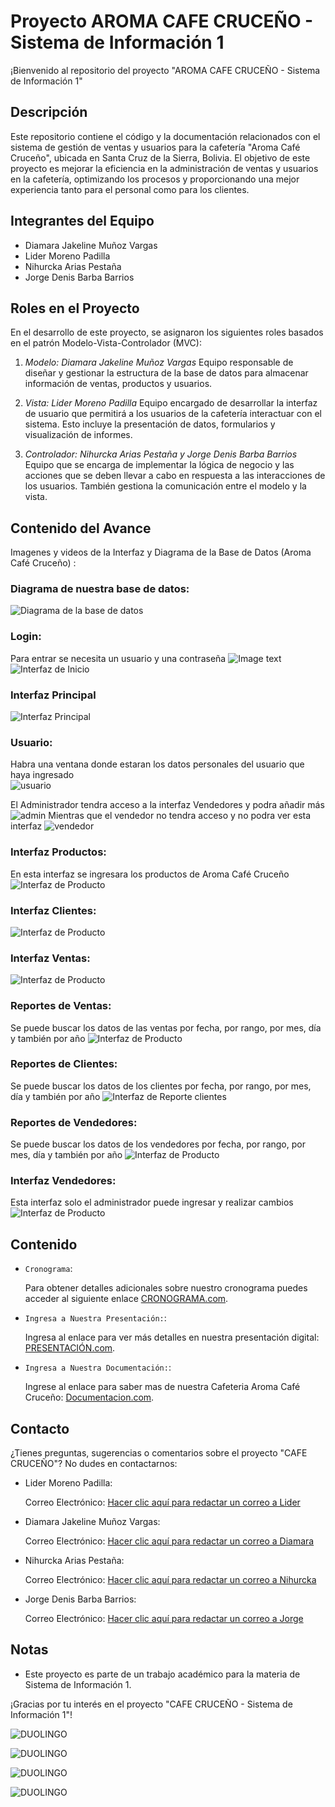 # Proyecto AROMA CAFE CRUCEÑO - Sistema de Información 1

¡Bienvenido al repositorio del proyecto "AROMA CAFE CRUCEÑO - Sistema de Información 1" 

## Descripción
Este repositorio contiene el código y la documentación relacionados con el sistema de gestión de ventas y usuarios para la cafetería "Aroma Café Cruceño", ubicada en Santa Cruz de la Sierra, Bolivia. El objetivo de este proyecto es mejorar la eficiencia en la administración de ventas y usuarios en la cafetería, optimizando los procesos y proporcionando una mejor experiencia tanto para el personal como para los clientes.

## Integrantes del Equipo
- Diamara Jakeline Muñoz Vargas
- Lider Moreno Padilla
- Nihurcka Arias Pestaña
- Jorge Denis Barba Barrios

## Roles en el Proyecto
En el desarrollo de este proyecto, se asignaron los siguientes roles basados en el patrón Modelo-Vista-Controlador (MVC):

1. *Modelo: Diamara Jakeline Muñoz Vargas*  Equipo responsable de diseñar y gestionar la estructura de la base de datos para almacenar información de ventas, productos y usuarios.

2. *Vista: Lider Moreno Padilla* Equipo encargado de desarrollar la interfaz de usuario que permitirá a los usuarios de la cafetería interactuar con el sistema. Esto incluye la presentación de datos, formularios y visualización de informes.

3. *Controlador: Nihurcka Arias Pestaña y Jorge Denis Barba Barrios* Equipo que se encarga de implementar la lógica de negocio y las acciones que se deben llevar a cabo en respuesta a las interacciones de los usuarios. También gestiona la comunicación entre el modelo y la vista.

## Contenido del Avance
Imagenes y videos de la Interfaz y Diagrama de la Base de Datos (Aroma Café Cruceño) :

### Diagrama de nuestra base de datos:
  ![Diagrama de la base de datos](img/diagrama.jpeg)
### Login:
Para entrar se necesita un usuario y una contraseña
   ![Image text](img/GIF.gif)
   ![Interfaz de Inicio](img/InterfazLogin.jpeg)
### Interfaz Principal
 ![Interfaz Principal](img/InterfazInicio.jpeg)
### Usuario: 
Habra una ventana donde estaran los datos personales del usuario que haya ingresado   
![usuario](img/usuario.gif)

El Administrador tendra acceso a la interfaz Vendedores y podra añadir más
![admin](img/adminvendedores.jpeg)
Mientras que el vendedor no tendra acceso y no podra ver esta interfaz
![vendedor](img/usuariovendedor.jpeg)
### Interfaz Productos:
En esta interfaz se ingresara los productos de Aroma Café Cruceño
![Interfaz de Producto](img/productos.jpeg)
### Interfaz Clientes:
![Interfaz de Producto](img/clientes.jpeg)
### Interfaz Ventas:
![Interfaz de Producto](img/ventas.jpeg)
### Reportes de Ventas:
Se puede buscar los datos de las ventas por fecha, por rango, por mes, día y también por año
![Interfaz de Producto](img/ReporteVentas.jpeg)
### Reportes de Clientes:
Se puede buscar los datos de los clientes por fecha, por rango, por mes, día y también por año
![Interfaz de Reporte clientes](img/ReporteVentasClientes.jpeg)
### Reportes de Vendedores:
Se puede buscar los datos de los vendedores por fecha, por rango, por mes, día y también por año
![Interfaz de Producto](img/ReporteVendedores.jpeg)
### Interfaz Vendedores:
Esta interfaz solo el administrador puede ingresar y realizar cambios
![Interfaz de Producto](img/Vendedores.jpeg)



## Contenido

- `Cronograma`: <p>Para obtener detalles adicionales sobre nuestro cronograma puedes acceder al siguiente enlace <a href="https://www.notion.so/CRONOGRAMA-DE-ACTIVIDADES-27fad24f54e0443383566b42b20e713a?pvs=4">CRONOGRAMA.com</a>.</p>

- `Ingresa a Nuestra Presentación:`: <p>Ingresa al enlace para ver más detalles en nuestra presentación digital: <a href="https://www.canva.com/design/DAFsyiwwOlA/Ap2zpNvFDClKt9Xr3zCvqQ/view?utm_content=DAFsyiwwOlA&utm_campaign=designshare&utm_medium=link&utm_source=viewer">PRESENTACIÓN.com</a>.</p>

- `Ingresa a Nuestra Documentación:`:<p>Ingrese al enlace para saber mas de nuestra Cafeteria Aroma Café Cruceño: <a href="https://upds-my.sharepoint.com/:w:/g/personal/sc_diamara_munoz_v_upds_net_bo/Efv2jFHgAupDmqC7qO-lCBEBomTtCDyDc8_i3ZA-e46q0g?e=P3tIhU">Documentacion.com</a>.<p>





## Contacto
¿Tienes preguntas, sugerencias o comentarios sobre el proyecto "CAFE CRUCEÑO"? No dudes en contactarnos:
- Lider Moreno Padilla:  <p> Correo Electrónico: <a href="mailto:sc.lider.moreno.p@upds.net.bo">Hacer clic aquí para redactar un correo a Lider</a>

- Diamara Jakeline Muñoz Vargas:  <p> Correo Electrónico: <a href="mailto:sc.diamara.munoz.v@upds.net.bo">Hacer clic aquí para redactar un correo a Diamara</a>

- Nihurcka Arias Pestaña:<p> Correo Electrónico: <a href="mailto:sc.nihurcka.arias.p@upds.net.bo">Hacer clic aquí para redactar un correo a Nihurcka</a>

- Jorge Denis Barba Barrios:<p>Correo Electrónico: <a href="mailto:sc.jorge.barba.b@upds.net.bo">Hacer clic aquí para redactar un correo a Jorge</a>

## Notas
- Este proyecto es parte de un trabajo académico para la materia de Sistema de Información 1.


¡Gracias por tu interés en el proyecto "CAFE CRUCEÑO - Sistema de Información 1"!

![DUOLINGO](img/jorge.jpeg)

![DUOLINGO](img/lider.jpeg)

![DUOLINGO](img/diamara.jpg)

![DUOLINGO](img/nihurcka.jpeg) 
